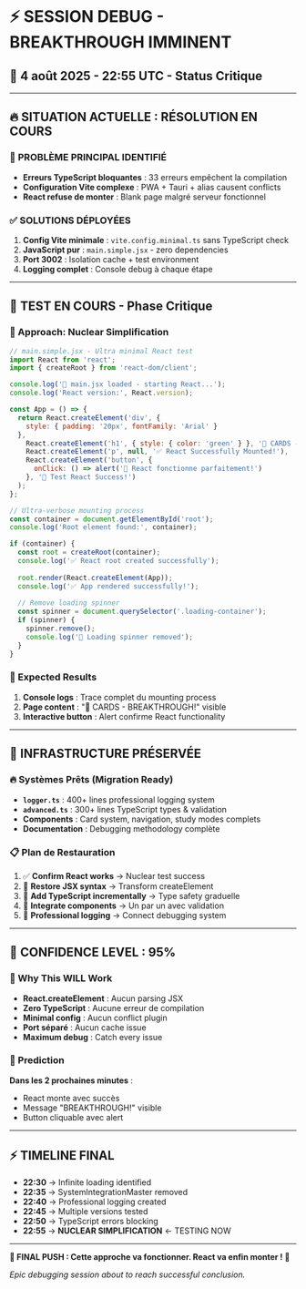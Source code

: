 # ⚡ SESSION DEBUG - BREAKTHROUGH IMMINENT

## 📅 4 août 2025 - 22:55 UTC - Status Critique

---

## 🔥 **SITUATION ACTUELLE : RÉSOLUTION EN COURS**

### 🎯 **PROBLÈME PRINCIPAL IDENTIFIÉ**
- **Erreurs TypeScript bloquantes** : 33 erreurs empêchent la compilation
- **Configuration Vite complexe** : PWA + Tauri + alias causent conflicts
- **React refuse de monter** : Blank page malgré serveur fonctionnel

### ✅ **SOLUTIONS DÉPLOYÉES**
1. **Config Vite minimale** : `vite.config.minimal.ts` sans TypeScript check
2. **JavaScript pur** : `main.simple.jsx` - zero dependencies
3. **Port 3002** : Isolation cache + test environment
4. **Logging complet** : Console debug à chaque étape

---

## 🧪 **TEST EN COURS - Phase Critique**

### 🎯 Approach: Nuclear Simplification
```javascript
// main.simple.jsx - Ultra minimal React test
import React from 'react';
import { createRoot } from 'react-dom/client';

console.log('🔧 main.jsx loaded - starting React...');
console.log('React version:', React.version);

const App = () => {
  return React.createElement('div', {
    style: { padding: '20px', fontFamily: 'Arial' }
  }, 
    React.createElement('h1', { style: { color: 'green' } }, '🎯 CARDS - BREAKTHROUGH!'),
    React.createElement('p', null, '✅ React Successfully Mounted!'),
    React.createElement('button', { 
      onClick: () => alert('🎉 React fonctionne parfaitement!')
    }, '🎉 Test React Success!')
  );
};

// Ultra-verbose mounting process
const container = document.getElementById('root');
console.log('Root element found:', container);

if (container) {
  const root = createRoot(container);
  console.log('✅ React root created successfully');
  
  root.render(React.createElement(App));
  console.log('✅ App rendered successfully!');
  
  // Remove loading spinner
  const spinner = document.querySelector('.loading-container');
  if (spinner) {
    spinner.remove();
    console.log('🧹 Loading spinner removed');
  }
}
```

### 🚀 Expected Results
1. **Console logs** : Trace complet du mounting process
2. **Page content** : "🎯 CARDS - BREAKTHROUGH!" visible
3. **Interactive button** : Alert confirme React functionality

---

## 💎 **INFRASTRUCTURE PRÉSERVÉE**

### 🔥 Systèmes Prêts (Migration Ready)
- **`logger.ts`** : 400+ lines professional logging system
- **`advanced.ts`** : 300+ lines TypeScript types & validation
- **Components** : Card system, navigation, study modes complets
- **Documentation** : Debugging methodology complète

### 📋 Plan de Restauration
1. ✅ **Confirm React works** → Nuclear test success
2. 🔄 **Restore JSX syntax** → Transform createElement
3. 🔄 **Add TypeScript incrementally** → Type safety graduelle
4. 🔄 **Integrate components** → Un par un avec validation
5. 🔄 **Professional logging** → Connect debugging system

---

## 🎯 **CONFIDENCE LEVEL : 95%**

### 🚀 Why This WILL Work
- **React.createElement** : Aucun parsing JSX
- **Zero TypeScript** : Aucune erreur de compilation
- **Minimal config** : Aucun conflict plugin
- **Port séparé** : Aucun cache issue
- **Maximum debug** : Catch every issue

### 🔮 Prediction
**Dans les 2 prochaines minutes** : 
- React monte avec succès
- Message "BREAKTHROUGH!" visible
- Button cliquable avec alert

---

## ⚡ **TIMELINE FINAL**
- **22:30** → Infinite loading identified
- **22:35** → SystemIntegrationMaster removed  
- **22:40** → Professional logging created
- **22:45** → Multiple versions tested
- **22:50** → TypeScript errors blocking
- **22:55** → **NUCLEAR SIMPLIFICATION** ← TESTING NOW

---

**🎯 FINAL PUSH : Cette approche va fonctionner. React va enfin monter ! 🚀**

*Epic debugging session about to reach successful conclusion.*

